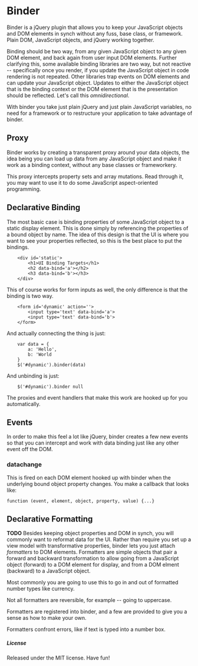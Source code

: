# Binder #
Binder is a jQuery plugin that allows you to keep your JavaScript
objects and DOM elements in synch without any fuss, base class, or
framework. Plain DOM, JavaScript objects, and jQuery working together.

Binding should be two way, from any given JavaScript object to any given
DOM element, and back again from user input DOM elements. Further
clarifying this, some available binding libraries are two way, but not
reactive -- specifically once you render, if you update the JavaScript
object in code rendering is not repeated. Other libraries trap events on
DOM elements and can update your JavaScript object. Updates to either the
JavaScript object that is the binding context or the DOM element that is
the presentation should be reflected. Let's call this *omnidirectional*.

With binder you take just plain jQuery and just plain JavaScript
variables, no need for a framework or to restructure your application to
take advantage of binder.

## Proxy ##
Binder works by creating a transparent proxy around your data objects,
the idea being you can load up data from any JavaScript object and make
it work as a binding context, without any base classes or frameworkery.

This proxy intercepts property sets and array mutations. Read through
it, you may want to use it to do some JavaScript aspect-oriented
programming.

## Declarative Binding ##
The most basic case is binding properties of some JavaScript object to a
static display element. This is done simply by referencing the
properties of a bound object by name. The idea of this design is that
the UI is where you want to see your properties reflected, so this is
the best place to put the bindings.

~~~
    <div id='static'>
        <h1>UI Binding Targets</h1>
        <h2 data-bind='a'></h2>
        <h3 data-bind='b'></h3>
    </div>
~~~

This of course works for form inputs as well, the only difference is
that the binding is two way.

~~~
    <form id='dynamic' action=''>
        <input type='text' data-bind='a'>
        <input type='text' data-bind='b'>
    </form>
~~~

And actually connecting the thing is just:

~~~
    var data = {
        a: 'Hello',
        b: 'World
    }
    $('#dynamic').binder(data)
~~~

And unbinding is just:

~~~
    $('#dynamic').binder null
~~~

The proxies and event handlers that make this work are hooked up for you
automatically.

## Events ##
In order to make this feel a lot like jQuery, binder creates a few new
events so that you can intercept and work with data binding just like
any other event off the DOM.

### datachange ###
This is fired on each DOM element hooked up with binder when the
underlying bound object property changes. You make a callback that looks
like:

~~~
function (event, element, object, property, value) {...}
~~~

## Declarative Formatting ##
**TODO**
Besides keeping object properties and DOM in synch, you will commonly
want to reformat data for the UI. Rather than require you set up a view
model with transformative properties, binder lets you just attach
*formatters* to DOM elements. Formatters are simple objects that pair a
forward and backward transformation to allow going from a JavaScript
object (forward) to a DOM element for display, and from a DOM elment
(backward) to a JavaScript object.

Most commonly you are going to use this to go in and out of formatted
number types like currency.

Not all formatters are reversible, for example -- going to uppercase.

Formatters are registered into binder, and a few are provided to give
you a sense as how to make your own.

Formatters confront errors, like if text is typed into a number box.


##### License #####
Released under the MIT license. 
Have fun!
